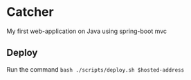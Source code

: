 # Catcher
My first web-application on Java using spring-boot mvc

## Deploy
Run the command `bash ./scripts/deploy.sh $hosted-address`